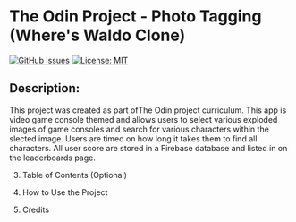 # The Odin Project - Photo Tagging (Where's Waldo Clone)
[![GitHub issues](https://img.shields.io/github/issues/Mattwwilson34/photo-tagging-app)](https://github.com/Mattwwilson34/photo-tagging-app/issues)
[![License: MIT](https://img.shields.io/badge/License-MIT-yellow.svg)](https://opensource.org/licenses/MIT)

## Description:
This project was created as part ofThe Odin project curriculum. This app is video game console themed and allows users to select various exploded images of game consoles and search for various characters within the slected image. Users are timed on how long it takes them to find all characters. All user score are stored in a Firebase database and listed in on the leaderboards page.

3. Table of Contents (Optional)

5. How to Use the Project

6. Credits


